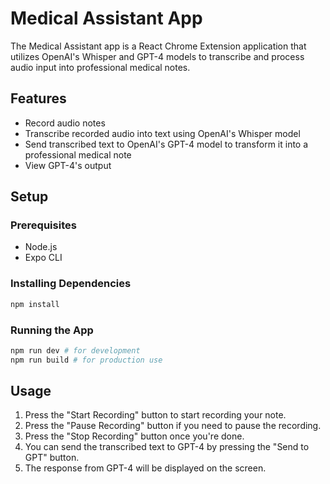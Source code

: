 # Medical Assistant App

The Medical Assistant app is a React Chrome Extension application that utilizes OpenAI's Whisper and GPT-4 models to transcribe and process audio input into professional medical notes. 

## Features

- Record audio notes
- Transcribe recorded audio into text using OpenAI's Whisper model
- Send transcribed text to OpenAI's GPT-4 model to transform it into a professional medical note
- View GPT-4's output

## Setup

### Prerequisites

- Node.js
- Expo CLI

### Installing Dependencies

```bash
npm install
```

### Running the App

```bash
npm run dev # for development
npm run build # for production use
```

## Usage

1. Press the "Start Recording" button to start recording your note.
2. Press the "Pause Recording" button if you need to pause the recording.
3. Press the "Stop Recording" button once you're done.
4. You can send the transcribed text to GPT-4 by pressing the "Send to GPT" button.
5. The response from GPT-4 will be displayed on the screen.
